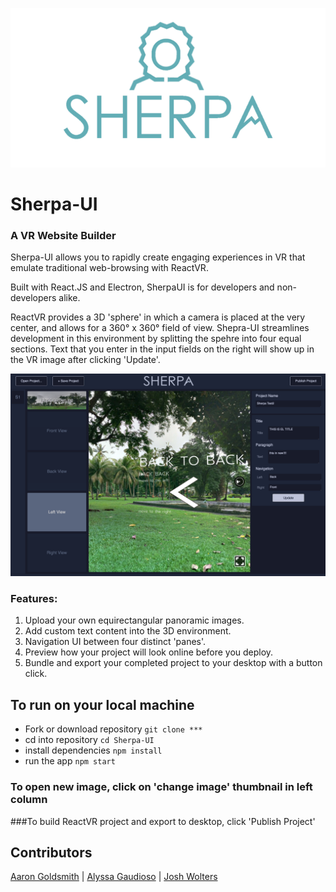 
![screenshot](./assets/logo.png)
# Sherpa-UI 
### A VR Website Builder

Sherpa-UI allows you to rapidly create engaging experiences in VR that emulate traditional web-browsing with ReactVR.

Built with React.JS and Electron, SherpaUI is for developers and non-developers alike.

ReactVR provides a 3D 'sphere' in which a camera is placed at the very center, and allows for a 360° x 360° field of view.  Shepra-UI streamlines development in this environment by splitting the spehre into four equal sections.  Text that you enter in the input fields on the right will show up in the VR image after clicking 'Update'.

![screenshot](./assets/screenshot.png)

### Features:
1. Upload your own equirectangular panoramic images.
2. Add custom text content into the 3D environment.
3. Navigation UI between four distinct 'panes'.
4. Preview how your project will look online before you deploy.
5. Bundle and export your completed project to your desktop with a button click.

## To run on your local machine
* Fork or download repository `git clone *** `
* cd into repository `cd Sherpa-UI`
* install dependencies `npm install`
* run the app `npm start`

### To open new image, click on 'change image' thumbnail in left column
###To build ReactVR project and export to desktop, click 'Publish Project'

 
## Contributors
[Aaron Goldsmith](https://github.com/AaronGoldsmith1) | [Alyssa Gaudioso](https://github.com/alyssagaudioso) | [Josh Wolters](https://github.com/joshwolters12)  




 

